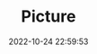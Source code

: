---
weight: 1
images:
- /images/edited/183.jpeg
title: Picture
date: 2022-10-24 22:59:53
tags:
- luminar
- work
---
